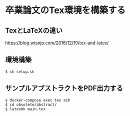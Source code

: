 # 卒業論文のTex環境を構築する
## TexとLaTeXの違い
https://blog.wtsnjp.com/2016/12/19/tex-and-latex/

## 環境構築
```
$ sh setup.sh
```

## サンプルアブストラクトをPDF出力する
```
$ docker-compose exec tex ash
$ cd obsolete/abstract/
$ latexmk main.tex
```
